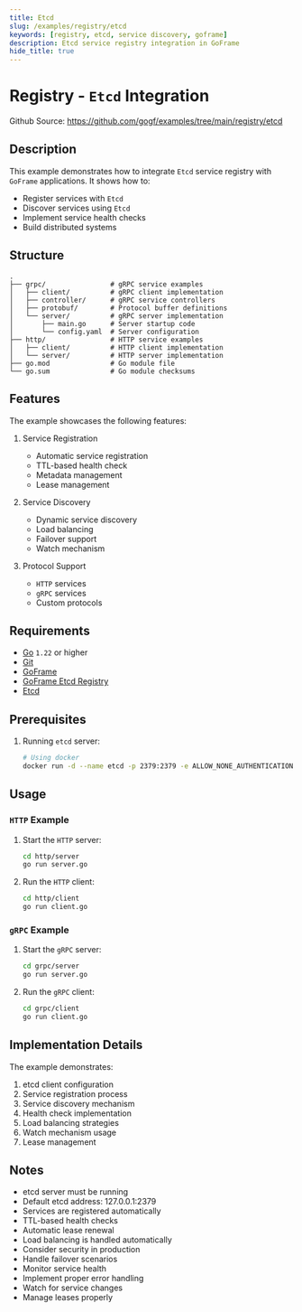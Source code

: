 ```yaml
---
title: Etcd
slug: /examples/registry/etcd
keywords: [registry, etcd, service discovery, goframe]
description: Etcd service registry integration in GoFrame
hide_title: true
---
```


# Registry - `Etcd` Integration

Github Source: https://github.com/gogf/examples/tree/main/registry/etcd


## Description

This example demonstrates how to integrate `Etcd` service registry with `GoFrame` applications. It shows how to:
- Register services with `Etcd`
- Discover services using `Etcd`
- Implement service health checks
- Build distributed systems

## Structure

```text
.
├── grpc/                # gRPC service examples
│   ├── client/          # gRPC client implementation
│   ├── controller/      # gRPC service controllers
│   ├── protobuf/        # Protocol buffer definitions
│   └── server/          # gRPC server implementation
│       ├── main.go      # Server startup code
│       └── config.yaml  # Server configuration
├── http/                # HTTP service examples
│   ├── client/          # HTTP client implementation
│   └── server/          # HTTP server implementation
├── go.mod               # Go module file
└── go.sum               # Go module checksums
```

## Features

The example showcases the following features:
1. Service Registration
   - Automatic service registration
   - TTL-based health check
   - Metadata management
   - Lease management

2. Service Discovery
   - Dynamic service discovery
   - Load balancing
   - Failover support
   - Watch mechanism

3. Protocol Support
   - `HTTP` services
   - `gRPC` services
   - Custom protocols

## Requirements

- [Go](https://golang.org/dl/) `1.22` or higher
- [Git](https://git-scm.com/downloads)
- [GoFrame](https://goframe.org)
- [GoFrame Etcd Registry](https://github.com/gogf/gf/tree/master/contrib/registry/etcd)
- [Etcd](https://etcd.io/docs/v3.5/install/)

## Prerequisites

1. Running `etcd` server:
   ```bash
   # Using docker
   docker run -d --name etcd -p 2379:2379 -e ALLOW_NONE_AUTHENTICATION=yes bitnami/etcd:3.4.24
   ```

## Usage

### `HTTP` Example

1. Start the `HTTP` server:
   ```bash
   cd http/server
   go run server.go
   ```

2. Run the `HTTP` client:
   ```bash
   cd http/client
   go run client.go
   ```

### `gRPC` Example

1. Start the `gRPC` server:
   ```bash
   cd grpc/server
   go run server.go
   ```

2. Run the `gRPC` client:
   ```bash
   cd grpc/client
   go run client.go
   ```

## Implementation Details

The example demonstrates:
1. etcd client configuration
2. Service registration process
3. Service discovery mechanism
4. Health check implementation
5. Load balancing strategies
6. Watch mechanism usage
7. Lease management

## Notes

- etcd server must be running
- Default etcd address: 127.0.0.1:2379
- Services are registered automatically
- TTL-based health checks
- Automatic lease renewal
- Load balancing is handled automatically
- Consider security in production
- Handle failover scenarios
- Monitor service health
- Implement proper error handling
- Watch for service changes
- Manage leases properly

